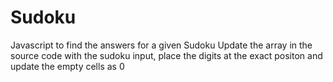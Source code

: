 # Sudoku
Javascript to find the answers for a given Sudoku
Update the array in the source code with the sudoku input, place the digits at the exact positon and update the empty cells as 0

